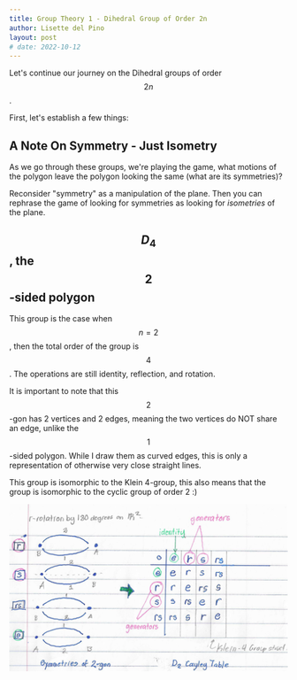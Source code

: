 ```yaml
---
title: Group Theory 1 - Dihedral Group of Order 2n
author: Lisette del Pino
layout: post
# date: 2022-10-12
---
```


<script type="text/javascript" async
  src="https://cdn.mathjax.org/mathjax/latest/MathJax.js?config=TeX-MML-AM_CHTML">
</script>

Let's continue our journey on the Dihedral groups of order $$2n$$.

First, let's establish a few things:

## A Note On Symmetry - Just Isometry

As we go through these groups, we're playing the game, what motions of the polygon leave the polygon looking the same (what are its symmetries)?

Reconsider "symmetry" as a manipulation of the plane. Then you can rephrase the game of looking for symmetries as looking for *isometries* of the plane. 

## $$D_4$$, the $$2$$-sided polygon

This group is the case when $$n=2$$, then the total order of the group is $$4$$. The operations are still identity, reflection, and rotation. 

It is important to note that this $$2$$-gon has 2 vertices and 2 edges, meaning the two vertices do NOT share an edge, unlike the $$1$$-sided polygon. While I draw them as curved edges, this is only a representation of otherwise very close straight lines. 

This group is isomorphic to the Klein 4-group, this also means that the group is isomorphic to the cyclic group of order 2 :) 

<!-- establish isomorphism for klein 4 group-->

<!-- establish isomorphism for cyclic group of order 2 -->

![](assets/images/2022-10-17-09-55-54.png)

